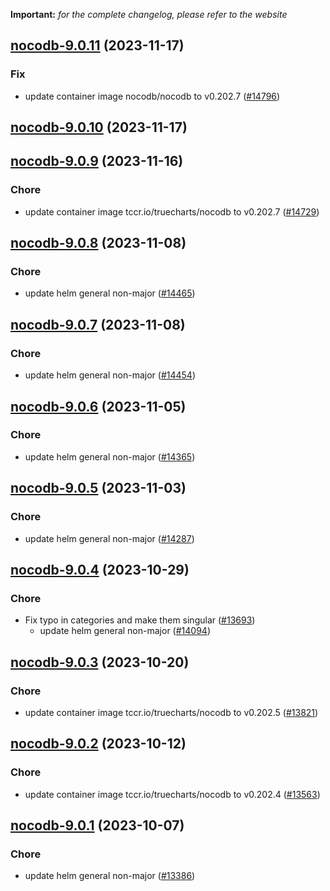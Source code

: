 **Important:**
*for the complete changelog, please refer to the website*




## [nocodb-9.0.11](https://github.com/truecharts/charts/compare/nocodb-9.0.10...nocodb-9.0.11) (2023-11-17)

### Fix

- update container image nocodb/nocodb to v0.202.7 ([#14796](https://github.com/truecharts/charts/issues/14796))
  
  


## [nocodb-9.0.10](https://github.com/truecharts/charts/compare/nocodb-9.0.9...nocodb-9.0.10) (2023-11-17)




## [nocodb-9.0.9](https://github.com/truecharts/charts/compare/nocodb-9.0.8...nocodb-9.0.9) (2023-11-16)

### Chore

- update container image tccr.io/truecharts/nocodb to v0.202.7 ([#14729](https://github.com/truecharts/charts/issues/14729))
  
  


## [nocodb-9.0.8](https://github.com/truecharts/charts/compare/nocodb-9.0.7...nocodb-9.0.8) (2023-11-08)

### Chore

- update helm general non-major ([#14465](https://github.com/truecharts/charts/issues/14465))
  
  


## [nocodb-9.0.7](https://github.com/truecharts/charts/compare/nocodb-9.0.6...nocodb-9.0.7) (2023-11-08)

### Chore

- update helm general non-major ([#14454](https://github.com/truecharts/charts/issues/14454))
  
  


## [nocodb-9.0.6](https://github.com/truecharts/charts/compare/nocodb-9.0.5...nocodb-9.0.6) (2023-11-05)

### Chore

- update helm general non-major ([#14365](https://github.com/truecharts/charts/issues/14365))
  
  


## [nocodb-9.0.5](https://github.com/truecharts/charts/compare/nocodb-9.0.4...nocodb-9.0.5) (2023-11-03)

### Chore

- update helm general non-major ([#14287](https://github.com/truecharts/charts/issues/14287))
  
  


## [nocodb-9.0.4](https://github.com/truecharts/charts/compare/nocodb-9.0.3...nocodb-9.0.4) (2023-10-29)

### Chore

- Fix typo in categories and make them singular ([#13693](https://github.com/truecharts/charts/issues/13693))
  - update helm general non-major ([#14094](https://github.com/truecharts/charts/issues/14094))
  
  


## [nocodb-9.0.3](https://github.com/truecharts/charts/compare/nocodb-9.0.2...nocodb-9.0.3) (2023-10-20)

### Chore

- update container image tccr.io/truecharts/nocodb to v0.202.5 ([#13821](https://github.com/truecharts/charts/issues/13821))
  
  


## [nocodb-9.0.2](https://github.com/truecharts/charts/compare/nocodb-9.0.1...nocodb-9.0.2) (2023-10-12)

### Chore

- update container image tccr.io/truecharts/nocodb to v0.202.4 ([#13563](https://github.com/truecharts/charts/issues/13563))
  
  


## [nocodb-9.0.1](https://github.com/truecharts/charts/compare/nocodb-9.0.0...nocodb-9.0.1) (2023-10-07)

### Chore

- update helm general non-major ([#13386](https://github.com/truecharts/charts/issues/13386))
  
